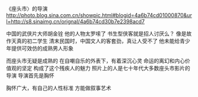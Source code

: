 《座头市〉的导演
http://photo.blog.sina.com.cn/showpic.html#blogid=4a6b74cd01000870&url=http://s8.sinaimg.cn/orignal/4a6b74cd30b7e2398acd7
 
中国的武侠片大师胡金铨
他的人物太罗嗦了
书生型侠客就是招人讨厌么？
像是故作天真的初二学生
清末民国时，中国文人的客套劲，真让人受不了
他未能给青少年提供可效仿的成熟男人形象
 
而座头市无疑是成熟的
在自嘲自乐的外表下，有着深沉心灵
命运的离幻和内心价值观的坚定
构成了这个残疾人的魅力
照片上的人是七十年代大多数座头市影片的导演
导演首先是胸怀
 
胸怀广大，有自己的人性标准
方能做叙事艺术
 
 
 
 
 
 
